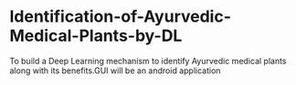 # Identification-of-Ayurvedic-Medical-Plants-by-DL

To build a Deep Learning mechanism to identify Ayurvedic medical plants along with its benefits.GUI will be an android application
